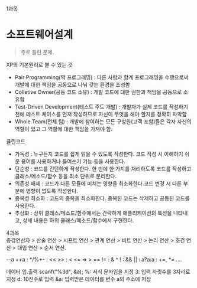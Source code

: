 1과목
# 소프트웨어설계
> 주로 틀린 문제. 

XP의 기본원리로 볼 수 있는 것
* Pair Programming(짝 프로그래밍) : 다른 사람과 함계 프로그래밍을 수행으로써 개발에 대한 책임을 공동으로 나눠 갖는 환경을 조성함
* Colletive Owner(공동 코드 소유) : 개발 코드에 대한 권한과 책임을 공동으로 소유함  
* Test-Driven Development(테스트 주도 개발) : 개발자가 실제 코드를 작성하기 전에 테스트 케이스를 먼저 작성하므로 자신이 무엇을 해야 할지를 정확히 파악함
* Whole Team(전체 팀) : 개발에 참여하는 모든 구성원(고객 포함)들은 각자 자신의 역할이 있고 그 역할에 대한 책임을 가져야 함. 

클린코드
* 가독성 : 누구든지 코드를 쉽게 읽을 수 있도록 작성한다. 코드 작성 시 이해하기 쉬운 용어를 사용하거나 들여쓰기 기능 등을 사용한다.
* 단순성 : 코드를 간단하게 작성한다. 한 번에 한 가지를 처리하도록 코드를 작성하고 클래스/메소드/함수 등을 최소 단위로 분리한다.
* 의존성 배제 : 코드가 다른 모듈에 미치는 영향을 최소화한다.코드 변경 시 다른 부분에 영향이 없도록 작성한다.
* 중복성 최소화 : 코드의 중복을 최소화한다. 중복된 코드는 삭제하고 공통된 코드를 사용한다.
* 추상화 : 상위 클래스/메소드/함수에서는 간략하게 애플리케이션의 특성을 나타내고, 상세 내용은 하위 클래스/메소드/함수에서 구현한다.

4과목  
증감연산자 > 산술 연산 > 시프트 연산 > 관계 연산 > 비트 연산 > 논리 연산 > 조건 연산 > 대입 연산 > 순서 연산. 

--a ++a : */%+- : << >> : < <= => > == != : & ^ ! : && || : a?a:a : +=, *= ....

데이터 입.출력
scanf("%3d", &a);
%: 서식 문자임을 지정
3: 입력 자릿수를 3자리로 지정
d: 10진수로 입력
&a: 입력받은 데이터를 변수 a의 주소에 저장
